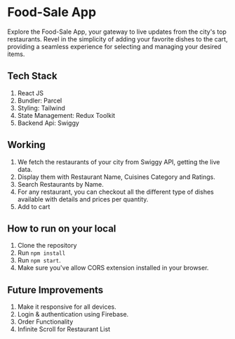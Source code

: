 # Food-Sale App
Explore the Food-Sale App, your gateway to live updates from the city's top restaurants. Revel in the simplicity of adding your favorite dishes to the cart, providing a seamless experience for selecting and managing your desired items.

## Tech Stack
1) React JS
2) Bundler: Parcel
3) Styling: Tailwind
4) State Management: Redux Toolkit
5) Backend Api: Swiggy

## Working
1) We fetch the restaurants of your city from Swiggy API, getting the live data.
2) Display them with Restaurant Name, Cuisines Category and Ratings.
3) Search Restaurants by Name.
4) For any restaurant, you can checkout all the different type of dishes available with details and prices per quantity.
5) Add to cart

## How to run on your local
1) Clone the repository 
2) Run ```npm install```
3) Run ```npm start```.
4) Make sure you've allow CORS extension installed in your browser.

## Future Improvements
1) Make it responsive for all devices.
2) Login & authentication using Firebase.
3) Order Functionality
4) Infinite Scroll for Restaurant List
